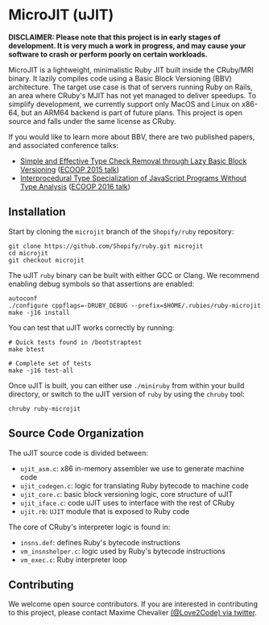 MicroJIT (uJIT)
===============

**DISCLAIMER: Please note that this project is in early stages of development. It is very much a work in progress, and may cause your software to crash or perform poorly on certain workloads.**

MicroJIT is a lightweight, minimalistic Ruby JIT built inside the CRuby/MRI binary.
It lazily compiles code using a Basic Block Versioning (BBV) architecture. The target use case is that of servers running
Ruby on Rails, an area where CRuby's MJIT has not yet managed to deliver speedups. 
To simplify development, we currently support only MacOS and Linux on x86-64, but an ARM64 backend
is part of future plans.
This project is open source and falls under the same license as CRuby.

If you would like to learn more about BBV, there are two published papers, and associated conference talks:
- [Simple and Effective Type Check Removal through Lazy Basic Block Versioning](https://arxiv.org/pdf/1411.0352.pdf) ([ECOOP 2015 talk](https://www.youtube.com/watch?v=S-aHBuoiYE0))
- [Interprocedural Type Specialization of JavaScript Programs Without Type Analysis](https://drops.dagstuhl.de/opus/volltexte/2016/6101/pdf/LIPIcs-ECOOP-2016-7.pdf) ([ECOOP 2016 talk](https://www.youtube.com/watch?v=sRNBY7Ss97A))

## Installation

Start by cloning the `microjit` branch of the `Shopify/ruby` repository:

```
git clone https://github.com/Shopify/ruby.git microjit
cd microjit
git checkout microjit
```

The uJIT `ruby` binary can be built with either GCC or Clang. We recommend enabling debug symbols so that assertions are enabled:

```
autoconf
./configure cppflags=-DRUBY_DEBUG --prefix=$HOME/.rubies/ruby-microjit
make -j16 install
```

You can test that uJIT works correctly by running:

```
# Quick tests found in /bootstraptest
make btest

# Complete set of tests
make -j16 test-all
```

Once uJIT is built, you can either use `./miniruby` from within your build directory, or switch to the uJIT version of `ruby`
by using the `chruby` tool:

```
chruby ruby-microjit
```

## Source Code Organization

The uJIT source code is divided between:
- `ujit_asm.c`: x86 in-memory assembler we use to generate machine code
- `ujit_codegen.c`: logic for translating Ruby bytecode to machine code
- `ujit_core.c`: basic block versioning logic, core structure of uJIT
- `ujit_iface.c`: code uJIT uses to interface with the rest of CRuby
- `ujit.rb`: `UJIT` module that is exposed to Ruby code

The core of CRuby's interpreter logic is found in:
- `insns.def`: defines Ruby's bytecode instructions
- `vm_insnshelper.c`: logic used by Ruby's bytecode instructions
- `vm_exec.c`: Ruby interpreter loop

## Contributing

We welcome open source contributors. If you are interested in contributing to this project, please contact Maxime Chevalier [(@Love2Code) via twitter](https://twitter.com/Love2Code).
